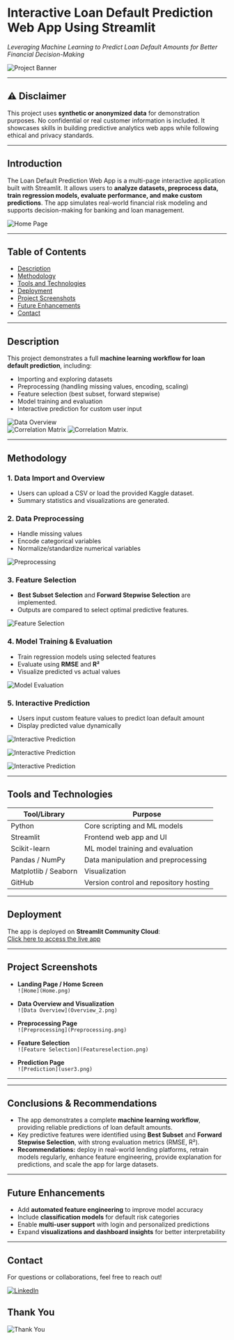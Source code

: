 # Interactive Loan Default Prediction Web App Using Streamlit
*Leveraging Machine Learning to Predict Loan Default Amounts for Better Financial Decision-Making*

![Project Banner](banner-image.png)

---

## ⚠️ Disclaimer
This project uses **synthetic or anonymized data** for demonstration purposes. No confidential or real customer information is included. It showcases skills in building predictive analytics web apps while following ethical and privacy standards.

---

## Introduction
The Loan Default Prediction Web App is a multi-page interactive application built with Streamlit. It allows users to **analyze datasets, preprocess data, train regression models, evaluate performance, and make custom predictions**. The app simulates real-world financial risk modeling and supports decision-making for banking and loan management.

![Home Page](Home.png)

---

## Table of Contents
- [Description](#description)
- [Methodology](#methodology)
- [Tools and Technologies](#tools-and-technologies)
- [Deployment](#deployment)
- [Project Screenshots](#project-screenshots)
- [Future Enhancements](#future-enhancements)
- [Contact](#contact)

---

## Description
This project demonstrates a full **machine learning workflow for loan default prediction**, including:  
- Importing and exploring datasets  
- Preprocessing (handling missing values, encoding, scaling)  
- Feature selection (best subset, forward stepwise)  
- Model training and evaluation  
- Interactive prediction for custom user input  

![Data Overview](Overview.png)  
![Correlation Matrix](Correlation.png)
![Correlation Matrix](Overview_2.png).

---

## Methodology

### 1. Data Import and Overview
- Users can upload a CSV or load the provided Kaggle dataset.  
- Summary statistics and visualizations are generated.

### 2. Data Preprocessing
- Handle missing values  
- Encode categorical variables  
- Normalize/standardize numerical variables  

![Preprocessing](Preprocessing.png)

### 3. Feature Selection
- **Best Subset Selection** and **Forward Stepwise Selection** are implemented.  
- Outputs are compared to select optimal predictive features.

![Feature Selection](Featuremethod.png)

### 4. Model Training & Evaluation
- Train regression models using selected features  
- Evaluate using **RMSE** and **R²**  
- Visualize predicted vs actual values

![Model Evaluation](Evaluate.png)

### 5. Interactive Prediction
- Users input custom feature values to predict loan default amount  
- Display predicted value dynamically

![Interactive Prediction](user1.png)

![Interactive Prediction](User4.png)

![Interactive Prediction](user3.png)

---

## Tools and Technologies
| Tool/Library | Purpose |
|--------------|---------|
| Python | Core scripting and ML models |
| Streamlit | Frontend web app and UI |
| Scikit-learn | ML model training and evaluation |
| Pandas / NumPy | Data manipulation and preprocessing |
| Matplotlib / Seaborn | Visualization |
| GitHub | Version control and repository hosting |

---

## Deployment
The app is deployed on **Streamlit Community Cloud**:  
[Click here to access the live app](https://loan-appp.streamlit.app/)  

---

## Project Screenshots
- **Landing Page / Home Screen**  
`![Home](Home.png)`  

- **Data Overview and Visualization**  
`![Data Overview](Overview_2.png)`  

- **Preprocessing Page**  
`![Preprocessing](Preprocessing.png)`  

- **Feature Selection**  
`![Feature Selection](Featureselection.png)`  

- **Prediction Page**  
`![Prediction](user3.png)`  

---
---

## Conclusions & Recommendations
- The app demonstrates a complete **machine learning workflow**, providing reliable predictions of loan default amounts.  
- Key predictive features were identified using **Best Subset** and **Forward Stepwise Selection**, with strong evaluation metrics (RMSE, R²).  
- **Recommendations:** deploy in real-world lending platforms, retrain models regularly, enhance feature engineering, provide explanation for predictions, and scale the app for large datasets.  

---

## Future Enhancements
- Add **automated feature engineering** to improve model accuracy  
- Include **classification models** for default risk categories  
- Enable **multi-user support** with login and personalized predictions  
- Expand **visualizations and dashboard insights** for better interpretability  

---

## Contact
For questions or collaborations, feel free to reach out!  

[![LinkedIn](https://img.shields.io/static/v1?message=LinkedIn&logo=linkedin&label=&color=0077B5&logoColor=white&labelColor=&style=for-the-badge)](https://https://www.linkedin.com/in/francis-afful-gyan-2b27a5153/)  


## Thank You
![Thank You](Thankyou.jpg)

